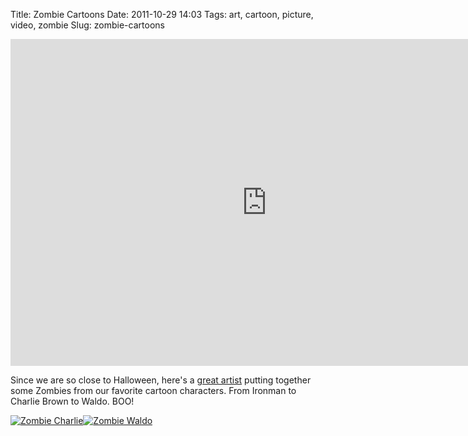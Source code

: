 Title: Zombie Cartoons
Date: 2011-10-29 14:03
Tags: art, cartoon, picture, video, zombie
Slug: zombie-cartoons

<iframe src="http://player.vimeo.com/video/20520935" width="820" height="523" frameborder="0" webkitAllowFullScreen mozallowfullscreen allowFullScreen></iframe>

Since we are so close to Halloween, here's a [great artist](http://andredefreitas.com/) putting together some Zombies from our favorite cartoon characters. From Ironman to Charlie Brown to Waldo. BOO!

[![Zombie Charlie](http://blog.traeblain.com/wp-content/uploads/Zombie_Charliebrown_web-208x250.jpg)](http://andredefreitas.com/#1353397/Zombie-Portraits)[![Zombie Waldo](http://blog.traeblain.com/wp-content/uploads/Zombie_Waldo_web-208x250.jpg)](http://andredefreitas.com/#1353397/Zombie-Portraits)